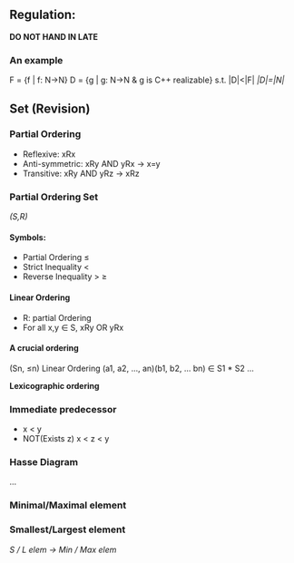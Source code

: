 
## Regulation:
**DO NOT HAND IN LATE**

### An example
F = {f | f: N->N}
D = {g | g: N->N & g is C++ realizable}
s.t. |D|<|F|
_|D|=|N|_

## Set (Revision)

### Partial Ordering
- Reflexive: xRx
- Anti-symmetric: xRy AND yRx -> x=y
- Transitive: xRy AND yRz -> xRz
### Partial Ordering Set
_(S,R)_
#### Symbols:
- Partial Ordering ≤
- Strict Inequality <
- Reverse Inequality > ≥
#### Linear Ordering
- R: partial Ordering
- For all x,y ∈ S, xRy OR yRx

#### A crucial ordering
(Sn, ≤n) Linear Ordering
(a1, a2, ..., an)(b1, b2, ... bn) ∈ S1 * S2 ...

**Lexicographic ordering**

### Immediate predecessor
- x < y
- NOT(Exists z) x < z < y
### Hasse Diagram
...

### Minimal/Maximal element

### Smallest/Largest element

_S / L elem -> Min / Max elem_

